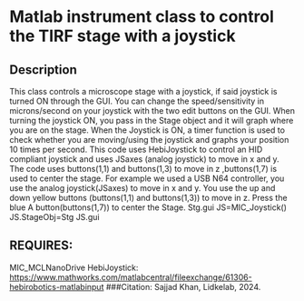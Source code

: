 # Matlab instrument class to control the TIRF stage with a joystick

## Description
This class controls a microscope stage with a joystick, if said joystick
is turned ON through the GUI. You can change the speed/sensitivity in microns/second
on your joystick with the two edit buttons on the GUI. When turning the
joystick ON, you pass in the Stage object and it will graph where you
are on the stage. When the Joystick is ON, a timer function is used
to check whether you are moving/using the joystick and graphs your position
10 times per second.   This code uses HebiJoystick to control an HID compliant
joystick and uses JSaxes (analog joystick) to move in x and y.  The code uses
buttons(1,1) and buttons(1,3) to move in z ,buttons(1,7) is used to center the stage.
For example we used a USB N64 controller, you use the analog
joystick(JSaxes) to move in x and y.
You use the up and down yellow buttons (buttons(1,1) and buttons(1,3)) to
move in z. Press the blue A button(buttons(1,7)) to center the Stage.
Stg.gui
JS=MIC_Joystick()
JS.StageObj=Stg
JS.gui

## REQUIRES:
MIC_MCLNanoDrive
HebiJoystick: https://www.mathworks.com/matlabcentral/fileexchange/61306-hebirobotics-matlabinput
###Citation: Sajjad Khan, Lidkelab, 2024.

